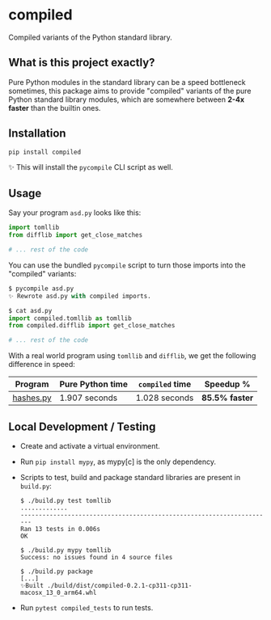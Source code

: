 # compiled

Compiled variants of the Python standard library.

## What is this project exactly?

Pure Python modules in the standard library can be a speed bottleneck sometimes,
this package aims to provide "compiled" variants of the pure Python standard
library modules, which are somewhere between **2-4x faster** than the builtin ones.

## Installation

```bash
pip install compiled
```

✨ This will install the `pycompile` CLI script as well.

## Usage

Say your program `asd.py` looks like this:

```python
import tomllib
from difflib import get_close_matches

# ... rest of the code
```

You can use the bundled `pycompile` script to turn those imports into the
"compiled" variants:

```python
$ pycompile asd.py
✨ Rewrote asd.py with compiled imports.

$ cat asd.py
import compiled.tomllib as tomllib
from compiled.difflib import get_close_matches

# ... rest of the code
```

With a real world program using `tomllib` and `difflib`, we get the following
difference in speed:

| Program        | Pure Python time | `compiled` time | **Speedup %**    |
| -------------- | ---------------- | --------------- | ---------------- |
| [hashes.py][1] | 1.907 seconds    | 1.028 seconds   | **85.5% faster** |

[1]: ./compiled_examples/hashes.py

## Local Development / Testing

- Create and activate a virtual environment.
- Run `pip install mypy`, as mypy[c] is the only dependency.
- Scripts to test, build and package standard libraries are present in
  `build.py`:

  ```console
  $ ./build.py test tomllib
  .............
  ----------------------------------------------------------------------
  Ran 13 tests in 0.006s
  OK

  $ ./build.py mypy tomllib
  Success: no issues found in 4 source files

  $ ./build.py package
  [...]
  ✨Built ./build/dist/compiled-0.2.1-cp311-cp311-macosx_13_0_arm64.whl
  ```

- Run `pytest compiled_tests` to run tests.

